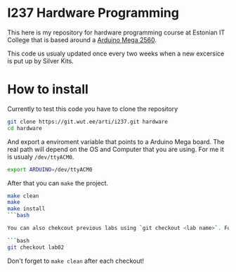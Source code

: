 # I237 Hardware Programming

This here is my repository for hardware programming course at
Estonian IT College that is based around a
[Arduino Mega 2560](https://www.arduino.cc/en/Main/ArduinoBoardMega2560).

This code us usualy updated once every two weeks when a new excersice is put up
by Silver Kits.

# How to install

Currently to test this code you have to clone the repository

```bash
git clone https://git.wut.ee/arti/i237.git hardware
cd hardware
```

And export a enviroment variable that points to a Arduino Mega board. The
real path will depend on the OS and Computer that you are using. For me it is
usualy `/dev/ttyACM0`.

```bash
export ARDUINO=/dev/ttyACM0
```

After that you can `make` the project.

```bash
make clean
make
make install
```bash

You can also chekcout previous labs using `git checkout <lab name>`. For example

```bash
git checkout lab02
```

Don't forget to `make clean` after each checkout!
